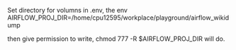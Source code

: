 Set directory for volumns in .env, the env AIRFLOW_PROJ_DIR=/home/cpu12595/workplace/playground/airflow_wikidump

then give permission to write, chmod 777 -R $AIRFLOW_PROJ_DIR will do.